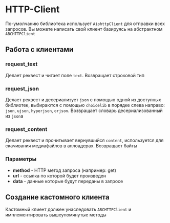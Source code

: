 # HTTP-Client

По-умолчанию библиотека использует `AiohttpClient` для отправки всех запросов. Вы можете написать свой клиент базируясь на абстрактном `ABCHTTPClient`

## Работа с клиентами

### request_text

Делает реквест и читает поле `text`. Возвращает строковой тип

### request_json

Делает реквест и десериализует `json` с помощью одной из доступных библиотек, выбираются с помощью `choicelib` в порядке слева направо: `json`, `ujson`, `hyperjson`, `orjson`. Возвращает словарь десериализованный из `json`а

### request_content

Делает реквест и прочитывает вернувшийся `content`, используется для скачивания медиафайлов в аплоадерах. Возвращает байты

### Параметры

* **method** - HTTP метод запроса (например: get)
* **url** - ссылка по которой будет произведен
* **data** - данные которые будут переданы в запросе

## Создание кастомного клиента

Кастомный клиент должен унаследовать `ABCHTTPClient` и имплементировать вышеупомянутые методы
